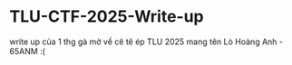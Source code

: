 # TLU-CTF-2025-Write-up
write up của 1 thg gà mờ về cê tê ép TLU 2025 mang tên Lò Hoàng Anh - 65ANM :(
